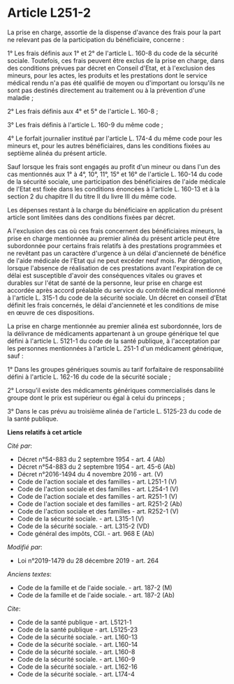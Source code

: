 # Article L251-2

La prise en charge, assortie de la dispense d'avance des frais pour la part ne relevant pas de la participation du
bénéficiaire, concerne :

1° Les frais définis aux 1° et 2° de l'article L. 160-8 du code de la sécurité sociale. Toutefois, ces frais peuvent être
exclus de la prise en charge, dans des conditions prévues par décret en Conseil d'Etat, et à l'exclusion des mineurs, pour
les actes, les produits et les prestations dont le service médical rendu n'a pas été qualifié de moyen ou d'important ou
lorsqu'ils ne sont pas destinés directement au traitement ou à la prévention d'une maladie ;

2° Les frais définis aux 4° et 5° de l'article L. 160-8 ;

3° Les frais définis à l'article L. 160-9 du même code ;

4° Le forfait journalier institué par l'article L. 174-4 du même code pour les mineurs et, pour les autres bénéficiaires,
dans les conditions fixées au septième alinéa du présent article.

Sauf lorsque les frais sont engagés au profit d'un mineur ou dans l'un des cas mentionnés aux 1° à 4°, 10°, 11°, 15° et 16°
de l'article L. 160-14 du code de la sécurité sociale, une participation des bénéficiaires de l'aide médicale de l'Etat est
fixée dans les conditions énoncées à l'article L. 160-13 et à la section 2 du chapitre II du titre II du livre III du même
code.

Les dépenses restant à la charge du bénéficiaire en application du présent article sont limitées dans des conditions fixées
par décret.

A l'exclusion des cas où ces frais concernent des bénéficiaires mineurs, la prise en charge mentionnée au premier alinéa du
présent article peut être subordonnée pour certains frais relatifs à des prestations programmées et ne revêtant pas un
caractère d'urgence à un délai d'ancienneté de bénéfice de l'aide médicale de l'Etat qui ne peut excéder neuf mois. Par
dérogation, lorsque l'absence de réalisation de ces prestations avant l'expiration de ce délai est susceptible d'avoir des
conséquences vitales ou graves et durables sur l'état de santé de la personne, leur prise en charge est accordée après accord
préalable du service du contrôle médical mentionné à l'article L. 315-1 du code de la sécurité sociale. Un décret en conseil
d'Etat définit les frais concernés, le délai d'ancienneté et les conditions de mise en œuvre de ces dispositions.

La prise en charge mentionnée au premier alinéa est subordonnée, lors de la délivrance de médicaments appartenant à un groupe
générique tel que défini à l'article L. 5121-1 du code de la santé publique, à l'acceptation par les personnes mentionnées à
l'article L. 251-1 d'un médicament générique, sauf :

1° Dans les groupes génériques soumis au tarif forfaitaire de responsabilité défini à l'article L. 162-16 du code de la
sécurité sociale ;

2° Lorsqu'il existe des médicaments génériques commercialisés dans le groupe dont le prix est supérieur ou égal à celui du
princeps ;

3° Dans le cas prévu au troisième alinéa de l'article L. 5125-23 du code de la santé publique.

**Liens relatifs à cet article**

_Cité par_:

  - Décret n°54-883 du 2 septembre 1954 - art. 4 (Ab)
  - Décret n°54-883 du 2 septembre 1954 - art. 45-6 (Ab)
  - Décret n°2016-1494 du 4 novembre 2016 - art. (V)
  - Code de l'action sociale et des familles - art. L251-1 (V)
  - Code de l'action sociale et des familles - art. L254-1 (V)
  - Code de l'action sociale et des familles - art. R251-1 (V)
  - Code de l'action sociale et des familles - art. R251-2 (Ab)
  - Code de l'action sociale et des familles - art. R252-1 (V)
  - Code de la sécurité sociale. - art. L315-1 (V)
  - Code de la sécurité sociale. - art. L315-2 (VD)
  - Code général des impôts, CGI. - art. 968 E (Ab)

_Modifié par_:

  - Loi n°2019-1479 du 28 décembre 2019 - art. 264

_Anciens textes_:

  - Code de la famille et de l'aide sociale. - art. 187-2 (M)
  - Code de la famille et de l'aide sociale. - art. 187-2 (Ab)

_Cite_:

  - Code de la santé publique - art. L5121-1
  - Code de la santé publique - art. L5125-23
  - Code de la sécurité sociale. - art. L160-13
  - Code de la sécurité sociale. - art. L160-14
  - Code de la sécurité sociale. - art. L160-8
  - Code de la sécurité sociale. - art. L160-9
  - Code de la sécurité sociale. - art. L162-16
  - Code de la sécurité sociale. - art. L174-4
